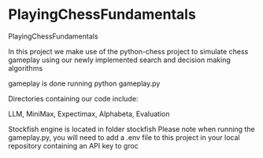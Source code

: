 # PlayingChessFundamentals
PlayingChessFundamentals


In this project we make use of the python-chess project to simulate
chess gameplay using our newly implemented search and decision making algorithms




gameplay is done running python gameplay.py

Directories containing our code include:

LLM, MiniMax, Expectimax, Alphabeta, Evaluation

Stockfish engine is located in folder stockfish
Please note when running the gameplay.py, you will need to add a .env file to this project in your local repository containing an API key to groc
